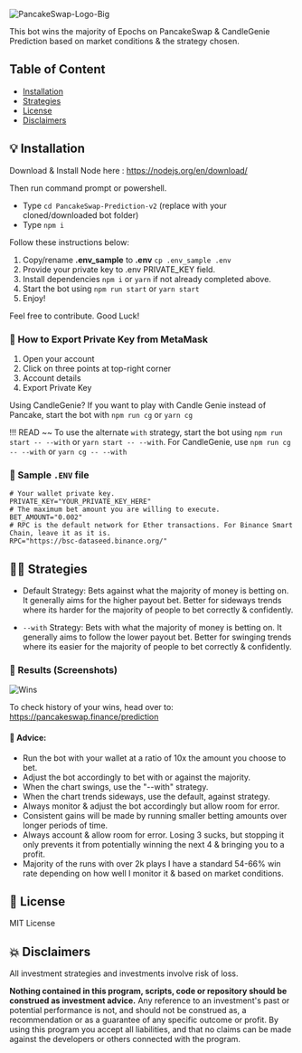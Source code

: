 
![PancakeSwap-Logo-Big](https://user-images.githubusercontent.com/37302442/142642313-475cd6f8-0050-4925-8604-0c0370b0a69c.png)

This bot wins the majority of Epochs on PancakeSwap & CandleGenie Prediction based on market conditions & the strategy chosen.

## Table of Content
* [Installation](#installation)
* [Strategies](#strategies)
* [License](#license)
* [Disclaimers](#disclaimers)

## 💡 Installation

Download & Install Node here :
https://nodejs.org/en/download/

Then run command prompt or powershell.  

- Type ``cd PancakeSwap-Prediction-v2`` (replace with your cloned/downloaded bot folder)
- Type ``npm i``

Follow these instructions below:

1. Copy/rename **.env_sample** to **.env** ``cp .env_sample .env``
2. Provide your private key to .env PRIVATE_KEY field.
3. Install dependencies `npm i` or `yarn` if not already completed above.
4. Start the bot using `npm run start` or `yarn start`
5. Enjoy!

Feel free to contribute. Good Luck!

### 🦊 How to Export Private Key from MetaMask
1. Open your account
2. Click on three points at top-right corner
3. Account details
4. Export Private Key

Using CandleGenie? If you want to play with Candle Genie instead of Pancake, start the bot with `npm run cg` or `yarn cg`

!!! READ ~~
			To use the alternate `with` strategy, start the bot using `npm run start -- --with` or `yarn start -- --with`.
			For CandleGenie, use `npm run cg -- --with` or `yarn cg -- --with`

### 🧰 Sample ``.ENV`` file
```
# Your wallet private key. 
PRIVATE_KEY="YOUR_PRIVATE_KEY_HERE"
# The maximum bet amount you are willing to execute.
BET_AMOUNT="0.002"
# RPC is the default network for Ether transactions. For Binance Smart Chain, leave it as it is.
RPC="https://bsc-dataseed.binance.org/"
```

## 🧑‍🎨 Strategies
- Default Strategy: Bets against what the majority of money is betting on. It generally aims for the higher payout bet. Better for sideways trends where its harder for the majority of people to bet correctly & confidently.

- `--with` Strategy: Bets with what the majority of money is betting on. It generally aims to follow the lower payout bet. Better for swinging trends where its easier for the majority of people to bet correctly & confidently.

### 🧪 Results (Screenshots)

![Wins](https://user-images.githubusercontent.com/93492689/139600566-39dd4cdb-b895-4988-9b08-a487dc5f562e.png)

To check history of your wins, head over to: https://pancakeswap.finance/prediction

#### 📢 Advice:
- Run the bot with your wallet at a ratio of 10x the amount you choose to bet.
- Adjust the bot accordingly to bet with or against the majority.
- When the chart swings, use the "--with" strategy.
- When the chart trends sideways, use the default, against strategy. 
- Always monitor & adjust the bot accordingly but allow room for error.
- Consistent gains will be made by running smaller betting amounts over longer periods of time. 
- Always account & allow room for error. Losing 3 sucks, but stopping it only prevents it from potentially winning the next 4 & bringing you to a profit. 
- Majority of the runs with over 2k plays I have a standard 54-66% win rate depending on how well I monitor it & based on market conditions.

## 💼 License
MIT License

## 💥 Disclaimers
All investment strategies and investments involve risk of loss.

**Nothing contained in this program, scripts, code or repository should be construed as investment advice.**
Any reference to an investment's past or potential performance is not, and should not be construed as, a recommendation or as a guarantee of any specific outcome or profit. By using this program you accept all liabilities, and that no claims can be made against the developers or others connected with the program.
